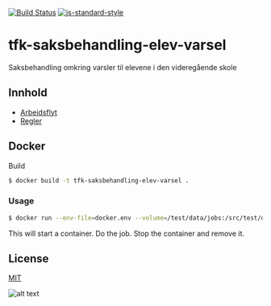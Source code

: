 [![Build Status](https://travis-ci.org/telemark/tfk-saksbehandling-elev-varsel.svg?branch=master)](https://travis-ci.org/telemark/tfk-saksbehandling-elev-varsel)
[![js-standard-style](https://img.shields.io/badge/code%20style-standard-brightgreen.svg?style=flat)](https://github.com/feross/standard)
# tfk-saksbehandling-elev-varsel
Saksbehandling omkring varsler til elevene i den videregående skole

## Innhold
- [Arbeidsflyt](docs/workflow.md)
- [Regler](docs/rules.md)

## Docker
Build

```bash
$ docker build -t tfk-saksbehandling-elev-varsel .
```

### Usage
```bash
$ docker run --env-file=docker.env --volume=/test/data/jobs:/src/test/data/jobs --rm tfk-saksbehandling-elev-varsel
```

This will start a container. Do the job. Stop the container and remove it.

## License
[MIT](LICENSE)

![alt text](https://robots.kebabstudios.party/tfk-saksbehandling-elev-varsel.png "Robohash image of tfk-saksbehandling-elev-varsel")